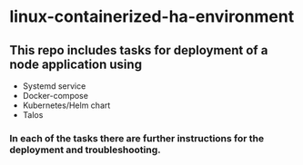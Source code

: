 # linux-containerized-ha-environment

## This repo includes tasks for deployment of a node application using

- Systemd service
- Docker-compose
- Kubernetes/Helm chart
- Talos

### In each of the tasks there are further instructions for the deployment and troubleshooting.
